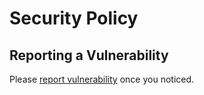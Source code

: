 # Security Policy

## Reporting a Vulnerability

Please [report vulnerability](https://github.com/wenijinew/eutmux/security/advisories/new) once you noticed.
